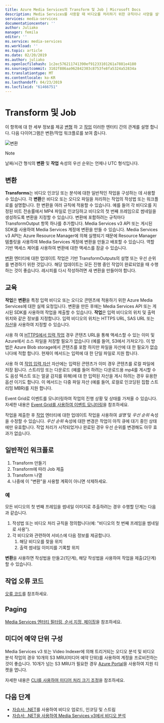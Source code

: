 ```yaml
---
title: Azure Media Services의 Transform 및 Job | Microsoft Docs
description: Media Services를 사용할 때 비디오를 처리하기 위한 규칙이나 사양을 설명하는 변환을 만들어야 합니다. 이 문서에서는 Transform의 개념과 사용법에 대해 간략히 설명합니다.
services: media-services
documentationcenter: ''
author: Juliako
manager: femila
editor: ''
ms.service: media-services
ms.workload: ''
ms.topic: article
ms.date: 02/20/2019
ms.author: juliako
ms.openlocfilehash: 1c2ec576211741390ef91233101261a7881e4180
ms.sourcegitcommit: 3102f886aa962842303c8753fe8fa5324a52834a
ms.translationtype: MT
ms.contentlocale: ko-KR
ms.lasthandoff: 04/23/2019
ms.locfileid: "61466751"
---
```

# <a name="transforms-and-jobs"></a>Transform 및 Job

이 항목에 대 한 세부 정보를 제공 [변형](https://docs.microsoft.com/rest/api/media/transforms) 하 고 [작업](https://docs.microsoft.com/rest/api/media/jobs) 이러한 엔터티 간의 관계를 설명 합니다. 다음 다이어그램은 변환/작업 워크플로를 보여 줍니다.

![변환](./media/encoding/transforms-jobs.png)

> [!NOTE]
> 날짜/시간 형식의 **변환** 및 **작업** 속성의 우선 순위는 언제나 UTC 형식입니다.

## <a name="transforms"></a>변환

**Transforms**는 비디오 인코딩 또는 분석에 대한 일반적인 작업을 구성하는 데 사용할 수 있습니다. 각 **변환**은 비디오 또는 오디오 파일을 처리하는 작업의 작성법 또는 워크플로를 설명합니다. 한 변환을 여러 규칙에 적용할 수 있습니다. 예를 들어 각 비디오를 지정된 비트 전송률에서 MP4 파일로 인코딩하고 비디오의 첫 번째 프레임으로 썸네일을 생성하도록 변환을 지정할 수 있습니다. 변환에 포함하려는 규칙마다 TransformOutput 항목 하나를 추가합니다. Media Services v3 API 또는 게시된 SDK를 사용하여 Media Services 계정에 변환을 만들 수 있습니다. Media Services v3 API는 Azure Resource Manager에 의해 실행되기 때문에 Resource Manager 템플릿을 사용하여 Media Services 계정에 변환을 만들고 배포할 수 있습니다. 역할 기반 액세스 제어를 사용하여 변환에 대한 액세스를 잠글 수 있습니다.

[변환](https://docs.microsoft.com/rest/api/media/transforms) 엔터티에 대한 업데이트 작업은 기반 TransformOutputs의 설명 또는 우선 순위를 변경하기 위한 것입니다. 해당 업데이트는 모든 진행 중인 작업이 완료되었을 때 수행하는 것이 좋습니다. 레시피를 다시 작성하려면 새 변환을 만들어야 합니다.

## <a name="jobs"></a>교육

**작업**은 **변환**을 특정 입력 비디오 또는 오디오 콘텐츠에 적용하기 위한 Azure Media Services에 대한 실제 요청입니다. 변환을 만든 후에는 Media Services API 또는 게시된 SDK를 사용하여 작업을 제출할 수 있습니다. **작업**은 입력 비디오의 위치 및 출력 위치와 같은 정보를 지정합니다. 입력 비디오의 위치는 HTTPS URL, SAS URL 또는 [자산](https://docs.microsoft.com/rest/api/media/assets)을 사용하여 지정할 수 있습니다.  

사용 하 여 [HTTPS에서 입력 작업](job-input-from-http-how-to.md) 경우 콘텐츠 URL을 통해 액세스할 수 있는 이미 및 Azure에서 소스 파일을 저장할 필요가 없습니다 (예를 들어, S3에서 가져오기). 이 방법은 Azure Blob storage에서 콘텐츠를 포함 하지만 파일을 자산에 대 한 필요가 없습니다에 적합 합니다. 현재이 메서드는 입력에 대 한 단일 파일로 지원 합니다.
 
사용 하 여 [작업 입력 자산](job-input-from-local-file-how-to.md) 자산에는 입력된 콘텐츠가 이미 경우 콘텐츠를 로컬 파일에 저장 됩니다. 스트리밍 또는 다운로드 (예를 들어 하려는 다운로드용 mp4를 게시할 수도 음성 텍스트 또는 얼굴 감지를 위해)에 대 한 입력된 자산을 게시 하려는 경우 유용한 옵션 이기도 합니다. 이 메서드는 다중 파일 자산 (예를 들어, 로컬로 인코딩된 집합 스트리밍 MBR)를 지원 합니다.
 
Event Grid로 이벤트를 모니터링하여 작업의 진행 상황 및 상태를 가져올 수 있습니다. 자세한 내용은 [Event Grid를 사용하여 이벤트 모니터링](job-state-events-cli-how-to.md)을 참조하세요.

작업을 제출한 후 [작업](https://docs.microsoft.com/rest/api/media/jobs) 엔터티에 대한 업데이트 작업을 사용하여 *설명* 및 *우선 순위* 속성을 수정할 수 있습니다. *우선 순위* 속성에 대한 변경은 작업이 아직 큐에 대기 중인 상태에만 유효합니다. 작업 처리가 시작되었거나 완료된 경우 우선 순위를 변경해도 아무 효과가 없습니다.

## <a name="typical-workflow"></a>일반적인 워크플로

1. Transform 만들기 
2. Transform에 따라 Job 제출 
3. Transform 나열 
4. 나중에 이 "변환"을 사용할 계획이 아니면 삭제하세요. 

### <a name="example"></a>예

모든 비디오의 첫 번째 프레임을 썸네일 이미지로 추출하려는 경우 수행할 단계는 다음과 같습니다. 

1. 작성법 또는 비디오 처리 규칙을 정의합니다(예: "비디오의 첫 번째 프레임을 썸네일로 사용"). 
2. 각 비디오와 관련하여 서비스에 다음 정보를 제공합니다. 
    1. 해당 비디오를 찾을 위치  
    2. 출력 썸네일 이미지를 기록할 위치 

**변환**을 사용하면 작성법을 만들고(1단계), 해당 작성법을 사용하여 작업을 제출(2단계)할 수 있습니다.

## <a name="job-error-codes"></a>작업 오류 코드

[오류 코드](https://docs.microsoft.com/rest/api/media/jobs/get#joberrorcode)를 참조하세요.

## <a name="paging"></a>Paging

[Media Services 엔터티 필터링, 순서 지정, 페이징](entities-overview.md)을 참조하세요.

## <a name="configure-media-reserved-units"></a>미디어 예약 단위 구성

Media Services v3 또는 Video Indexer에 의해 트리거되는 오디오 분석 및 비디오 분석 작업의 경우 10개의 S3 MRU(미디어 예약 단위)를 사용하여 계정을 프로비전하는 것이 좋습니다. 10개가 넘는 S3 MRU가 필요한 경우 [Azure Portal](https://portal.azure.com/)을 사용하여 지원 티켓을 엽니다.

자세한 내용은 [CLI를 사용하여 미디어 처리 크기 조정](media-reserved-units-cli-how-to.md)을 참조하세요.

## <a name="next-steps"></a>다음 단계

- [자습서: .NET](stream-files-tutorial-with-api.md)를 사용하여 비디오 업로드, 인코딩 및 스트림
- [자습서: .NET을 사용하여 Media Services v3에서 비디오 분석](analyze-videos-tutorial-with-api.md)

